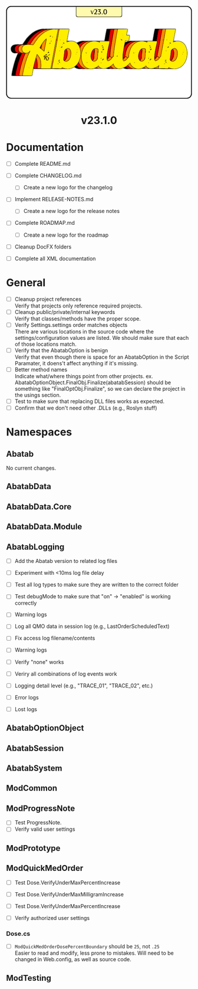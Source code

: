 <div align="center">

  <img src="../images/Logos/AbatabLogo.png" alt="Abatab Changelog" width="512">
  <br>

  # v23.1.0

</div>

# Documentation

* [ ] Complete README.md

* [ ] Complete CHANGELOG.md
  * [ ] Create a new logo for the changelog

* [ ] Implement RELEASE-NOTES.md
  * [ ] Create a new logo for the release notes

* [ ] Complete ROADMAP.md
  * [ ] Create a new logo for the roadmap
  
* [ ] Cleanup DocFX folders
* [ ] Complete all XML documentation

# General

* [ ] Cleanup project references  
Verify that projects only reference required projects.
* [ ] Cleanup public/private/internal keywords  
Verify that classes/methods have the proper scope.
* [ ] Verify Settings.settings order matches objects  
There are various locations in the source code where the settings/configuration values are listed. We should make sure that each of those locations match.
* [ ] Verify that the AbatabOption is benign  
Verify that even though there is space for an AbatabOption in the Script Paramater, it doens't affect anything if it's missing.
* [ ] Better method names  
Indicate what/where things point from other projects. ex. AbatabOptionObject.FinalObj.Finalize(abatabSession) should be something like "FinalOptObj.Finalize", so we can declare the project in the usings section.
* [ ] Test to make sure that replacing DLL files works as expected.
* [ ] Confirm that we don't need other .DLLs (e.g., Roslyn stuff)

# Namespaces

## Abatab

No current changes.

## AbatabData

## AbatabData.Core

## AbatabData.Module

## AbatabLogging

* [ ] Add the Abatab version to related log files
* [ ] Experiment with <10ms log file delay

* [ ] Test all log types to make sure they are written to the correct folder
* [ ] Test debugMode to make sure that "on" -> "enabled" is working correctly
* [ ] Warning logs
* [ ] Log all QMO data in session log (e.g., LastOrderScheduledText)
* [ ] Fix access log filename/contents
* [ ] Warning logs
* [ ] Verify "none" works
* [ ] Veriry all combinations of log events work
* [ ] Logging detail level (e.g., "TRACE_01", "TRACE_02", etc.)
* [ ] Error logs
* [ ] Lost logs

## AbatabOptionObject

## AbatabSession

## AbatabSystem

## ModCommon

## ModProgressNote

* [ ] Test ProgressNote.
* [ ] Verify valid user settings

## ModPrototype

## ModQuickMedOrder

* [ ] Test Dose.VerifyUnderMaxPercentIncrease
* [ ] Test Dose.VerifyUnderMaxMilligramIncrease
* [ ] Test Dose.VerifyUnderMaxPercentIncrease
* [ ] Verify authorized user settings


### Dose.cs

* [ ] `ModQuickMedOrderDosePercentBoundary` should be `25`, not `.25`  
Easier to read and modify, less prone to mistakes. Will need to be changed in Web.config, as well as source code.

## ModTesting
